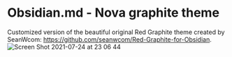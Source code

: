 
# Obsidian.md - Nova graphite theme

Customized version of the beautiful original Red Graphite theme created by SeanWcom: https://github.com/seanwcom/Red-Graphite-for-Obsidian.  
![Screen Shot 2021-07-24 at 23 06 44](https://user-images.githubusercontent.com/15228388/126882085-6928f23e-dee2-4e3e-aeb4-31ceacc41a47.png)



